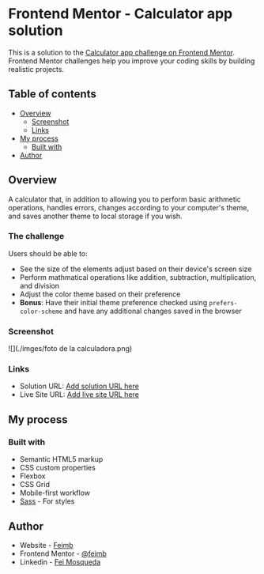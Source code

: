 # Frontend Mentor - Calculator app solution

This is a solution to the [Calculator app challenge on Frontend Mentor](https://www.frontendmentor.io/challenges/calculator-app-9lteq5N29). Frontend Mentor challenges help you improve your coding skills by building realistic projects. 

## Table of contents

- [Overview](#overview)
  - [Screenshot](#screenshot)
  - [Links](#links)
- [My process](#my-process)
  - [Built with](#built-with)
- [Author](#author)


## Overview
A calculator that, in addition to allowing you to perform basic arithmetic operations, handles errors, changes according to your computer's theme, and saves another theme to local storage if you wish.
### The challenge

Users should be able to:

- See the size of the elements adjust based on their device's screen size
- Perform mathmatical operations like addition, subtraction, multiplication, and division
- Adjust the color theme based on their preference
- **Bonus**: Have their initial theme preference checked using `prefers-color-scheme` and have any additional changes saved in the browser

### Screenshot

![](./imges/foto de la calculadora.png)

### Links

- Solution URL: [Add solution URL here](https://github.com/feimb/calculadora-frontendMentor)
- Live Site URL: [Add live site URL here]([https://your-live-site-url.com](https://feimb.github.io/calculadora-frontendMentor/))

## My process

### Built with

- Semantic HTML5 markup
- CSS custom properties
- Flexbox
- CSS Grid
- Mobile-first workflow
- [Sass](https://sass-lang.com/) - For styles

## Author

- Website - [Feimb](https://github.com/feimb)
- Frontend Mentor - [@feimb](https://www.frontendmentor.io/profile/feimb)
- Linkedin - [Fei Mosqueda](https://www.linkedin.com/in/fei-mosqueda-934036260/)
